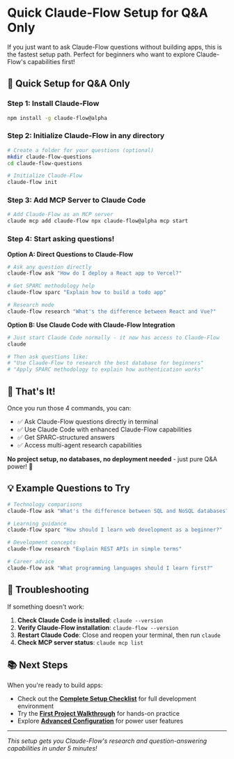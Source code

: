 # Quick Claude-Flow Setup for Q&A Only

If you just want to ask Claude-Flow questions without building apps, this is the fastest setup path. Perfect for beginners who want to explore Claude-Flow's capabilities first!

## 🚀 **Quick Setup for Q&A Only**

### **Step 1: Install Claude-Flow**
```bash
npm install -g claude-flow@alpha
```

### **Step 2: Initialize Claude-Flow in any directory**
```bash
# Create a folder for your questions (optional)
mkdir claude-flow-questions
cd claude-flow-questions

# Initialize Claude-Flow
claude-flow init
```

### **Step 3: Add MCP Server to Claude Code**
```bash
# Add Claude-Flow as an MCP server
claude mcp add claude-flow npx claude-flow@alpha mcp start
```

### **Step 4: Start asking questions!**

**Option A: Direct Questions to Claude-Flow**
```bash
# Ask any question directly
claude-flow ask "How do I deploy a React app to Vercel?"

# Get SPARC methodology help
claude-flow sparc "Explain how to build a todo app"

# Research mode
claude-flow research "What's the difference between React and Vue?"
```

**Option B: Use Claude Code with Claude-Flow Integration**
```bash
# Just start Claude Code normally - it now has access to Claude-Flow
claude

# Then ask questions like:
# "Use Claude-Flow to research the best database for beginners"
# "Apply SPARC methodology to explain how authentication works"
```

## 🎯 **That's It!**

Once you run those 4 commands, you can:
- ✅ Ask Claude-Flow questions directly in terminal
- ✅ Use Claude Code with enhanced Claude-Flow capabilities
- ✅ Get SPARC-structured answers
- ✅ Access multi-agent research capabilities

**No project setup, no databases, no deployment needed** - just pure Q&A power! 🚀

## 💡 **Example Questions to Try**

```bash
# Technology comparisons
claude-flow ask "What's the difference between SQL and NoSQL databases?"

# Learning guidance
claude-flow sparc "How should I learn web development as a beginner?"

# Development concepts
claude-flow research "Explain REST APIs in simple terms"

# Career advice
claude-flow ask "What programming languages should I learn first?"
```

## 🔧 **Troubleshooting**

If something doesn't work:

1. **Check Claude Code is installed**: `claude --version`
2. **Verify Claude-Flow installation**: `claude-flow --version`
3. **Restart Claude Code**: Close and reopen your terminal, then run `claude`
4. **Check MCP server status**: `claude mcp list`

## 📚 **Next Steps**

When you're ready to build apps:
- Check out the **[Complete Setup Checklist](complete-setup-checklist.md)** for full development environment
- Try the **[First Project Walkthrough](../tutorials/first-project-walkthrough.md)** for hands-on practice
- Explore **[Advanced Configuration](advanced-configuration.md)** for power user features

---

*This setup gets you Claude-Flow's research and question-answering capabilities in under 5 minutes!*